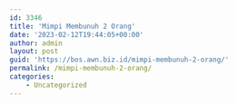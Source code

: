 ```yaml
---
id: 3346
title: 'Mimpi Membunuh 2 Orang'
date: '2023-02-12T19:44:05+00:00'
author: admin
layout: post
guid: 'https://bos.awn.biz.id/mimpi-membunuh-2-orang/'
permalink: /mimpi-membunuh-2-orang/
categories:
    - Uncategorized
---
```


